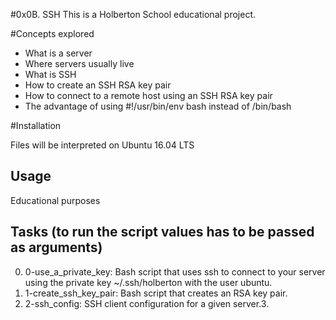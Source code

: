 #0x0B. SSH
This is a Holberton School educational project.

#Concepts explored
- What is a server
- Where servers usually live
- What is SSH
- How to create an SSH RSA key pair
- How to connect to a remote host using an SSH RSA key pair
- The advantage of using #!/usr/bin/env bash instead of /bin/bash

#Installation

Files will be interpreted on Ubuntu 16.04 LTS


## Usage

Educational purposes

## Tasks (to run the script values has to be passed as arguments)
0. 0-use_a_private_key: Bash script that uses ssh to connect to your server using the private key ~/.ssh/holberton with the user ubuntu.
1. 1-create_ssh_key_pair: Bash script that creates an RSA key pair.
2. 2-ssh_config: SSH client configuration for a given server.3.
